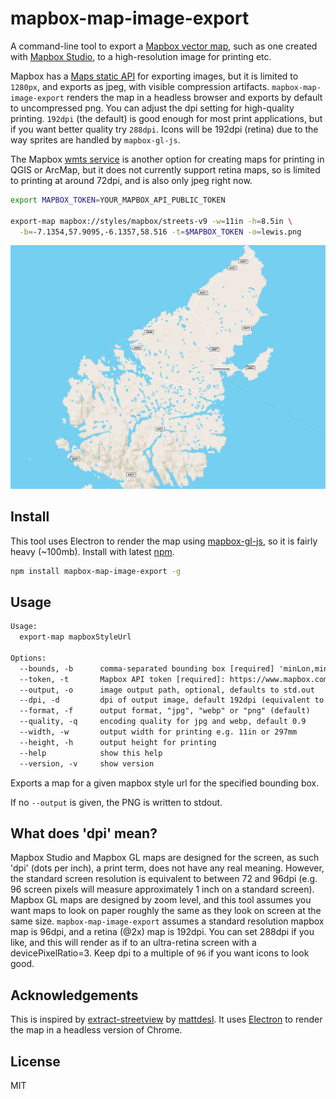 # mapbox-map-image-export

A command-line tool to export a [Mapbox vector map][1], such as one created with [Mapbox Studio][2], to a high-resolution image for printing etc.

Mapbox has a [Maps static API][3] for exporting images, but it is limited to `1280px`, and exports as jpeg, with visible compression artifacts. `mapbox-map-image-export` renders the map in a headless browser and exports by default to uncompressed png. You can adjust the dpi setting for high-quality printing. `192dpi` (the default) is good enough for most print applications, but if you want better quality try `288dpi`. Icons will be 192dpi (retina) due to the way sprites are handled by `mapbox-gl-js`.

The Mapbox [wmts service][4] is another option for creating maps for printing in QGIS or ArcMap, but it does not currently support retina maps, so is limited to printing at around 72dpi, and is also only jpeg right now.

[1]: https://www.mapbox.com/maps/
[2]: https://www.mapbox.com/mapbox-studio/
[3]: https://www.mapbox.com/api-documentation/#static
[4]: https://www.mapbox.com/help/mapbox-arcgis-qgis/

```sh
export MAPBOX_TOKEN=YOUR_MAPBOX_API_PUBLIC_TOKEN

export-map mapbox://styles/mapbox/streets-v9 -w=11in -h=8.5in \
  -b=-7.1354,57.9095,-6.1357,58.516 -t=$MAPBOX_TOKEN -o=lewis.png
```

![lewis](lewis.png)

## Install

This tool uses Electron to render the map using [mapbox-gl-js][3], so it is fairly heavy (~100mb). Install with latest [npm](https://www.npmjs.com/).

[5]: https://www.mapbox.com/mapbox-gl-js/api/

```sh
npm install mapbox-map-image-export -g
```

## Usage

```txt
Usage:
  export-map mapboxStyleUrl

Options:
  --bounds, -b      comma-separated bounding box [required] 'minLon,minLat,maxLon,maxLat' eg. '-7.1354,57.9095,-6.1357,58.516'
  --token, -t       Mapbox API token [required]: https://www.mapbox.com/studio/account/tokens/
  --output, -o      image output path, optional, defaults to std.out
  --dpi, -d         dpi of output image, default 192dpi (equivalent to how the map renders on a retina screen)
  --format, -f      output format, "jpg", "webp" or "png" (default)
  --quality, -q     encoding quality for jpg and webp, default 0.9
  --width, -w       output width for printing e.g. 11in or 297mm
  --height, -h      output height for printing
  --help            show this help
  --version, -v     show version
```

Exports a map for a given mapbox style url for the specified bounding box.

If no `--output` is given, the PNG is written to stdout.

## What does 'dpi' mean?

Mapbox Studio and Mapbox GL maps are designed for the screen, as such 'dpi' (dots per inch), a print term, does not have any real meaning. However, the standard screen resolution is equivalent to between 72 and 96dpi (e.g. 96 screen pixels will measure approximately 1 inch on a standard screen). Mapbox GL maps are designed by zoom level, and this tool assumes you want maps to look on paper roughly the same as they look on screen at the same size. `mapbox-map-image-export` assumes a standard resolution mapbox map is 96dpi, and a retina (@2x) map is 192dpi. You can set 288dpi if you like, and this will render as if to an ultra-retina screen with a devicePixelRatio=3. Keep dpi to a multiple of `96` if you want icons to look good.

## Acknowledgements

This is inspired by [extract-streetview](https://github.com/Jam3/extract-streetview) by [mattdesl](https://github.com/mattdesl). It uses [Electron](https://electron.atom.io/) to render the map in a headless version of Chrome.

## License

MIT
